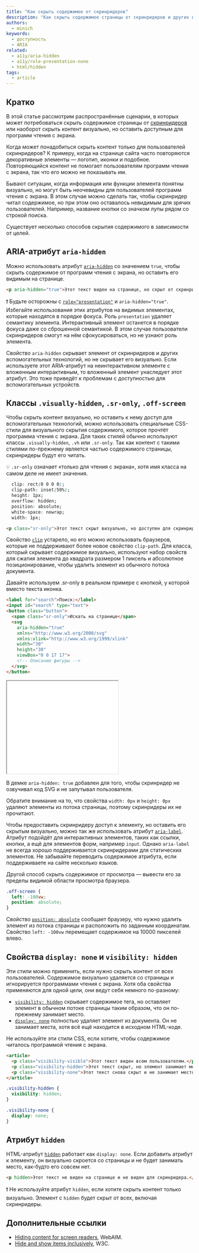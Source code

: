 ```yaml
---
title: "Как скрыть содержимое от скринридеров"
description: "Как скрыть содержимое страницы от скринридеров и других вспомогательных технологий."
authors:
  - minich
keywords:
  - доступность
  - ARIA
related:
  - a11y/aria-hidden
  - a11y/role-presentation-none
  - html/hidden
tags:
  - article
---
```


## Кратко

В этой статье рассмотрим распространённые сценарии, в которых может потребоваться скрыть содержимое страницы от [скринридеров](/a11y/screenreaders/) или наоборот скрыть контент визуально, но оставить доступным для программ чтения с экрана.

Когда может понадобиться скрыть контент только для пользователей скринридеров? К примеру, когда на странице сайта часто повторяются декоративные элементы — логотип, иконки и подобное. Повторяющийся контент не помогает пользователям программ чтения с экрана, так что его можно не показывать им.

Бывают ситуации, когда информация или функции элемента понятны визуально, но могут быть неочевидны для пользователей программ чтения с экрана. В этом случае можно сделать так, чтобы скринридер читал содержимое, но при этом оно оставалось невидимым для зрячих пользователей. Например, название кнопки со значком лупы рядом со строкой поиска.

Существует несколько способов скрытия содержимого в зависимости от целей.

## ARIA-атрибут `aria-hidden`

Можно использовать атрибут [`aria-hidden`](/a11y/aria-hidden/) со значением `true`, чтобы скрыть содержимое от программ чтения с экрана, но оставить его видимым на странице.

```html
<p aria-hidden="true">Этот текст виден на странице, но скрыт от скринридера.</p>
```

<aside>

❗️ Будьте осторожны с [`role="presentation"`](/a11y/role-presentation-none/) и `aria-hidden="true"`. Избегайте использования этих атрибутов на видимых элементах, которые находятся в порядке фокуса. Роль `presentation` удаляет семантику элемента. Интерактивный элемент останется в порядке фокуса даже со сброшенной семантикой. В этом случае пользователи скринридеров смогут на нём сфокусироваться, но не узнают роль элемента.

</aside>

Свойство `aria-hidden` скрывает элемент от скринридеров и других вспомогательных технологий, но не скрывает его визуально. Если используете этот ARIA-атрибут на неинтерактивном элементе с вложенным интерактивным, то вложенный элемент унаследует этот атрибут. Это тоже приведёт к проблемам с доступностью для вспомогательных устройств.

## Классы `.visually-hidden`, `.sr-only`, `.off-screen`

Чтобы скрыть контент визуально, но оставить к нему доступ для вспомогательных технологий, можно использовать специальные CSS-стили для визуального скрытия содержимого, которое прочтёт программа чтения с экрана. Для таких стилей обычно используют классы  `.visually-hidden`, `.vh` или `.sr-only`. Так как контент с такими стилями по-прежнему является частью содержимого страницы, скринридеры будут его читать.

<aside>

💡 `.sr-only` означает «только для чтения с экрана», хотя имя класса на самом деле не имеет значения.

</aside>

```css
  clip: rect(0 0 0 0);
  clip-path: inset(50%);
  height: 1px;
  overflow: hidden;
  position: absolute;
  white-space: nowrap;
  width: 1px;
```

```html
<p class="sr-only">Этот текст скрыт визуально, но доступен для скринридеров.</p>
```

Свойство [`clip`](/css/clip/) устарело, но его можно использовать браузеров, которые не поддерживают более новое свойство `clip-path`.
Для класса, который скрывает содержимое визуально, используют набор свойств для сжатия элемента до квадрата размером 1 пиксель и абсолютное позиционирование, чтобы удалить элемент из обычного потока документа.

Давайте используем .sr-only в реальном примере с кнопкой, у которой вместо текста иконка.

```html
<label for="search">Поиск:</label>
<input id="search" type="text">
<button class="button">
  <span class="sr-only">Искать на странице</span>
  <svg
    aria-hidden="true"
    xmlns="http://www.w3.org/2000/svg"
    xmlns:xlink="http://www.w3.org/1999/xlink"
    width="30"
    height="30"
    viewBox="0 0 17 17">
    <!-- Описание фигуры -->
  </svg>
</button>
```

<iframe title="Кнопка поиска с иконкой и классом .sr-only" src="demos/hide-text/" height="250"></iframe>

В демке `aria-hidden: true` добавлен для того, чтобы скринридер не озвучивал код SVG и не запутывал пользователя.

Обратите внимание на то, что свойства `width: 0px` и `height: 0px` удаляют элементы из потока страницы, поэтому скринридеры их не прочитают.

Чтобы предоставить скринридеру доступ к элементу, но оставить его скрытым визуально, можно так же использовать атрибут [`aria-label`](/a11y/aria-label/). Атрибут подойдёт для интерактивных элементов, таких как ссылки, кнопки, а ещё для элементов форм, например `input`. Однако `aria-label` не всегда хорошо поддерживается скринридерами для статических элементов. Не забывайте переводить содержимое атрибута, если поддерживаете на сайте несколько языков.

Другой способ скрыть содержимое от просмотра — вывести его за пределы видимой области просмотра браузера.

```css
.off-screen {
  left: -100vw;
  position: absolute;
}
```

Свойство [`position: absolute`](/css/position/#absolute) сообщает браузеру, что нужно удалить элемент из потока страницы и расположить по заданным координатам. Свойство `left: -100vw` перемещает содержимое на 10000 пикселей влево.

## Свойства `display: none` и `visibility: hidden`

Эти стили можно применить, если нужно скрыть контент от всех пользователей. Содержимое визуально удаляется со страницы и игнорируется программами чтения с экрана. Хотя оба свойства применяются для одной цели, они ведут себя немного по-разному:

- [`visibility: hidden`](/css/visibility/) скрывает содержимое тега, но оставляет элемент в обычном потоке страницы таким образом, что он по-прежнему занимает место.
- [`display: none`](/css/display/) полностью удаляет элемент из документа. Он не занимает места, хотя всё ещё находится в исходном HTML-коде.

Не используйте эти стили CSS, если хотите, чтобы содержимое читалось программой чтения с экрана.

```html
<article>
  <p class="visibility-visible">Этот текст виден всем пользователям.</p>
  <p class="visibility-hidden">Этот текст скрыт, но элемент занимает место в потоке.</p>
  <p class="visibility-none">Этот текст снова скрыт и не занимает место на странице.</p>
</article>
```

```css
.visibility-hidden {
  visibility: hidden;
}

.visibility-none {
  display: none;
}
```

## Атрибут `hidden`

HTML-атрибут [`hidden`](/html/hidden/) работает как `display: none`. Если добавить атрибут к элементу, он визуально скроется со страницы и не будет занимать место, как-будто его совсем нет.

```html
<p hidden>Этот текст не виден на странице и не виден для скринридера.</p>
```

<aside>

❗️ Не используйте атрибут `hidden`, если хотите скрыть контент только визуально. Элемент с `hidden` будет скрыт от всех, включая скринридеры.

</aside>

## Дополнительные ссылки

- [Hiding content for screen readers](https://webaim.org/blog/hiding-content-for-screen-readers/), WebAIM.
- [Hide and show items inclusively](https://design-system.w3.org/styles/how-to-hide-and-show-things.html), W3C.

